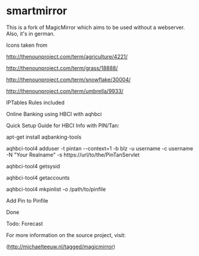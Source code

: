smartmirror
===========

This is a fork of MagicMirror which aims to be used without a webserver.
Also, it's in german.

Icons taken from

http://thenounproject.com/term/agriculture/4221/

http://thenounproject.com/term/grass/18888/

http://thenounproject.com/term/snowflake/30004/

http://thenounproject.com/term/umbrella/9933/


IPTables Rules included

Online Banking using HBCI with aqhbci

Quick Setup Guide for HBCI Info with PIN/Tan:

apt-get install aqbanking-tools

aqhbci-tool4 adduser -t pintan --context=1 -b blz -u username -c username -N "Your Realname" -s  https://url/to/the/PinTanServlet

aqhbci-tool4 getsysid

aqhbci-tool4 getaccounts

aqhbci-tool4 mkpinlist -o /path/to/pinfile



Add Pin to Pinfile

Done


Todo: Forecast


For more information on the source project, visit:

(http://michaelteeuw.nl/tagged/magicmirror)
